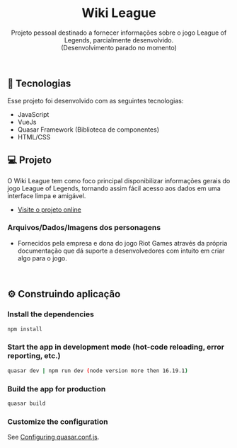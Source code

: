 <h1 align="center">Wiki League</h1>

<p align="center">
Projeto pessoal destinado a fornecer informações sobre o jogo League of Legends, parcialmente desenvolvido. <br> (Desenvolvimento parado no momento)
</p>

<br>

## 🚀 Tecnologias

Esse projeto foi desenvolvido com as seguintes tecnologias:

- JavaScript
- VueJs
- Quasar Framework (Biblioteca de componentes)
- HTML/CSS

## 💻 Projeto

O Wiki League tem como foco principal disponibilizar informações gerais do jogo League of Legends, tornando assim fácil acesso aos dados em uma interface limpa e amigável.

- [Visite o projeto online](https://wiki-league.vercel.app)

 ### Arquivos/Dados/Imagens dos personagens 
 - Fornecidos pela empresa e dona do jogo Riot Games através da própria documentação que dá suporte a desenvolvedores com intuito em criar algo para o jogo.

<br>

## ⚙ Construindo aplicação

### Install the dependencies
```bash
npm install
```

### Start the app in development mode (hot-code reloading, error reporting, etc.)
```bash
quasar dev | npm run dev (node version more then 16.19.1)
```

### Build the app for production
```bash
quasar build
```

### Customize the configuration
See [Configuring quasar.conf.js](https://v1.quasar.dev/quasar-cli/quasar-conf-js).
